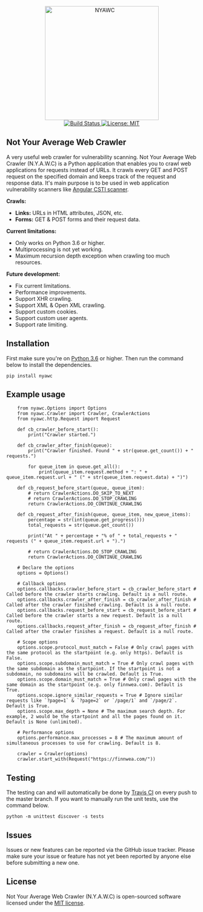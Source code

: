 <p align="center">
    <img src="https://i.imgur.com/ONCi3C2.png" width="300" height="300" alt="NYAWC">
    <br/>
    <a href="https://travis-ci.org/tijme/not-your-average-web-crawler">
        <img src="https://travis-ci.org/tijme/not-your-average-web-crawler.svg?branch=master" alt="Build Status">
    </a>
    <a href="LICENSE.md">
        <img src="https://img.shields.io/badge/License-MIT-yellow.svg" alt="License: MIT">
    </a>
</p>

## Not Your Average Web Crawler
A very useful web crawler for vulnerability scanning. Not Your Average Web Crawler (N.Y.A.W.C) is a Python application that enables you to crawl web applications for requests instead of URLs. It crawls every GET and POST request on the specified domain and keeps track of the request and response data. It's main purpose is to be used in web application vulnerability scanners like [Angular CSTI scanner](https://github.com/tijme/angular-csti-scanner).

**Crawls:**

- **Links:** URLs in HTML attributes, JSON, etc.
- **Forms:** GET & POST forms and their request data.

**Current limitations:**
- Only works on Python 3.6 or higher.
- Multiprocessing is not yet working.
- Maximum recursion depth exception when crawling too much resources.

**Future development:**

- Fix current limitations.
- Performance improvements.
- Support XHR crawling.
- Support XML & Open XML crawling.
- Support custom cookies.
- Support custom user agents.
- Support rate limiting.

## Installation
First make sure you're on [Python 3.6](https://www.python.org/) or higher. Then run the command below to install the dependencies.

`pip install nyawc`

## Example usage
```
    from nyawc.Options import Options
    from nyawc.Crawler import Crawler, CrawlerActions
    from nyawc.http.Request import Request

    def cb_crawler_before_start():
        print("Crawler started.")

    def cb_crawler_after_finish(queue):
        print("Crawler finished. Found " + str(queue.get_count()) + " requests.")

        for queue_item in queue.get_all():
            print(queue_item.request.method + ": " + queue_item.request.url + " (" + str(queue_item.request.data) + ")")

    def cb_request_before_start(queue, queue_item):
        # return CrawlerActions.DO_SKIP_TO_NEXT
        # return CrawlerActions.DO_STOP_CRAWLING
        return CrawlerActions.DO_CONTINUE_CRAWLING

    def cb_request_after_finish(queue, queue_item, new_queue_items):
        percentage = str(int(queue.get_progress()))
        total_requests = str(queue.get_count())

        print("At " + percentage + "% of " + total_requests + " requests (" + queue_item.request.url + ").")

        # return CrawlerActions.DO_STOP_CRAWLING
        return CrawlerActions.DO_CONTINUE_CRAWLING

    # Declare the options
    options = Options()

    # Callback options
    options.callbacks.crawler_before_start = cb_crawler_before_start # Called before the crawler starts crawling. Default is a null route.
    options.callbacks.crawler_after_finish = cb_crawler_after_finish # Called after the crawler finished crawling. Default is a null route.
    options.callbacks.request_before_start = cb_request_before_start # Called before the crawler starts a new request. Default is a null route.
    options.callbacks.request_after_finish = cb_request_after_finish # Called after the crawler finishes a request. Default is a null route.

    # Scope options
    options.scope.protocol_must_match = False # Only crawl pages with the same protocol as the startpoint (e.g. only https). Default is False.
    options.scope.subdomain_must_match = True # Only crawl pages with the same subdomain as the startpoint. If the startpoint is not a subdomain, no subdomains will be crawled. Default is True.
    options.scope.domain_must_match = True # Only crawl pages with the same domain as the startpoint (e.g. only finnwea.com). Default is True.
    options.scope.ignore_similar_requests = True # Ignore similar requests like `?page=1` & `?page=2` or `/page/1` and `/page/2`. Default is True.
    options.scope.max_depth = None # The maximum search depth. For example, 2 would be the startpoint and all the pages found on it. Default is None (unlimited).

    # Performance options
    options.performance.max_processes = 8 # The maximum amount of simultaneous processes to use for crawling. Default is 8. 

    crawler = Crawler(options)
    crawler.start_with(Request("https://finnwea.com/"))
```

## Testing

The testing can and will automatically be done by [Travis CI](https://travis-ci.com/) on every push to the master branch. If you want to manually run the unit tests, use the command below.

`python -m unittest discover -s tests`

## Issues

Issues or new features can be reported via the GitHub issue tracker. Please make sure your issue or feature has not yet been reported by anyone else before submitting a new one.

## License

Not Your Average Web Crawler (N.Y.A.W.C) is open-sourced software licensed under the [MIT license](LICENSE.md).
